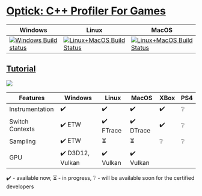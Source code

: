 # [Optick: C++ Profiler For Games](https://optick.dev)
| Windows | Linux | MacOS |
| ------- | ----- | ----- |
| [![Windows Build status](https://ci.appveyor.com/api/projects/status/bu5smbuh1d2lcsf6?svg=true)](https://ci.appveyor.com/project/bombomby/brofiler) | [![Linux+MacOS Build Status](https://travis-ci.org/bombomby/brofiler.svg?branch=v2.0)](https://travis-ci.org/bombomby/brofiler) | [![Linux+MacOS Build Status](https://travis-ci.org/bombomby/brofiler.svg?branch=v2.0)](https://travis-ci.org/bombomby/brofiler) |

## [Tutorial](https://github.com/bombomby/optick/wiki)   
![](https://optick.dev/images/screenshots/optick/Optick.png)

| Features | Windows | Linux | MacOS | XBox | PS4 |
| -------- | ------- | ----- | ----- | ---- | --- |
| Instrumentation | :heavy_check_mark: | :heavy_check_mark: | :heavy_check_mark: | :heavy_check_mark: | :grey_question: |
| Switch Contexts | :heavy_check_mark: ETW | :heavy_check_mark: FTrace | :heavy_check_mark: DTrace | :heavy_check_mark: | :grey_question: |
| Sampling | :heavy_check_mark: ETW | :hourglass_flowing_sand: | :hourglass_flowing_sand: | :grey_question: | :grey_question: |
| GPU | :heavy_check_mark: D3D12, Vulkan | :heavy_check_mark: Vulkan | :heavy_check_mark: Vulkan | | |

:heavy_check_mark: - available now, :hourglass_flowing_sand: - in progress, :grey_question: - will be available soon for the certified developers
